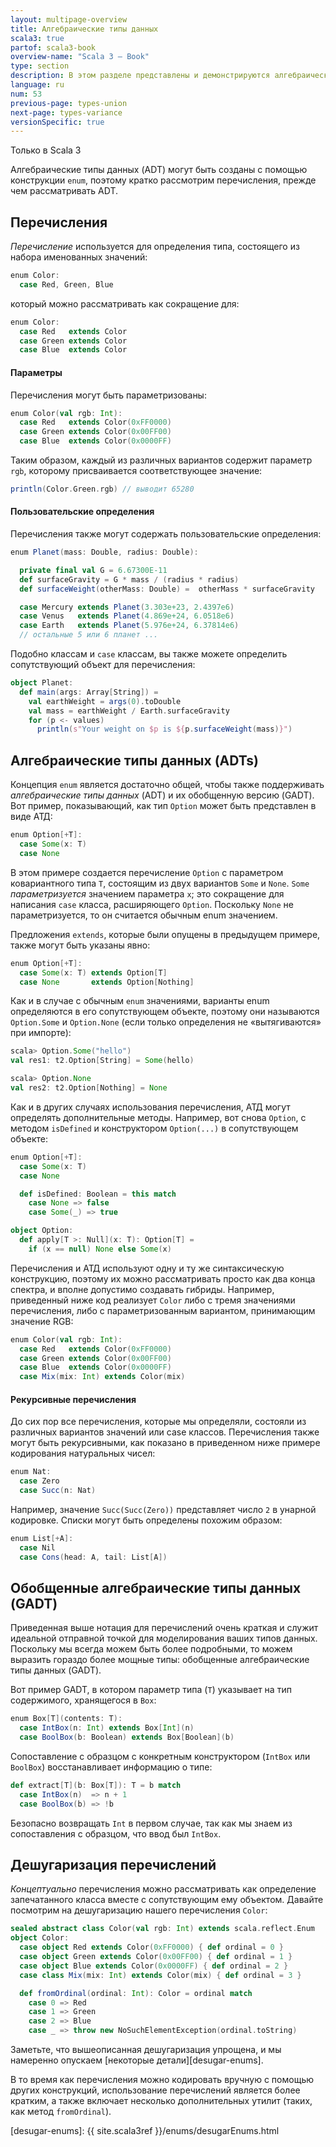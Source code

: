 ```yaml
---
layout: multipage-overview
title: Алгебраические типы данных
scala3: true
partof: scala3-book
overview-name: "Scala 3 — Book"
type: section
description: В этом разделе представлены и демонстрируются алгебраические типы данных (ADT) в Scala 3.
language: ru
num: 53
previous-page: types-union
next-page: types-variance
versionSpecific: true
---
```


<span class="tag tag-inline">Только в Scala 3</span>

Алгебраические типы данных (ADT) могут быть созданы с помощью конструкции `enum`,
поэтому кратко рассмотрим перечисления, прежде чем рассматривать ADT.

## Перечисления

_Перечисление_ используется для определения типа, состоящего из набора именованных значений:

```scala
enum Color:
  case Red, Green, Blue
```

который можно рассматривать как сокращение для:

```scala
enum Color:
  case Red   extends Color
  case Green extends Color
  case Blue  extends Color
```

#### Параметры

Перечисления могут быть параметризованы:

```scala
enum Color(val rgb: Int):
  case Red   extends Color(0xFF0000)
  case Green extends Color(0x00FF00)
  case Blue  extends Color(0x0000FF)
```

Таким образом, каждый из различных вариантов содержит параметр `rgb`,
которому присваивается соответствующее значение:

```scala
println(Color.Green.rgb) // выводит 65280
```

#### Пользовательские определения

Перечисления также могут содержать пользовательские определения:

```scala
enum Planet(mass: Double, radius: Double):

  private final val G = 6.67300E-11
  def surfaceGravity = G * mass / (radius * radius)
  def surfaceWeight(otherMass: Double) =  otherMass * surfaceGravity

  case Mercury extends Planet(3.303e+23, 2.4397e6)
  case Venus   extends Planet(4.869e+24, 6.0518e6)
  case Earth   extends Planet(5.976e+24, 6.37814e6)
  // остальные 5 или 6 планет ...
```

Подобно классам и `case` классам, вы также можете определить сопутствующий объект для перечисления:

```scala
object Planet:
  def main(args: Array[String]) =
    val earthWeight = args(0).toDouble
    val mass = earthWeight / Earth.surfaceGravity
    for (p <- values)
      println(s"Your weight on $p is ${p.surfaceWeight(mass)}")
```

## Алгебраические типы данных (ADTs)

Концепция `enum` является достаточно общей,
чтобы также поддерживать _алгебраические типы данных_ (ADT) и их обобщенную версию (GADT).
Вот пример, показывающий, как тип `Option` может быть представлен в виде АТД:

```scala
enum Option[+T]:
  case Some(x: T)
  case None
```

В этом примере создается перечисление `Option` с параметром ковариантного типа `T`,
состоящим из двух вариантов `Some` и `None`.
`Some` _параметризуется_ значением параметра `x`;
это сокращение для написания `case` класса, расширяющего `Option`.
Поскольку `None` не параметризуется, то он считается обычным enum значением.

Предложения `extends`, которые были опущены в предыдущем примере, также могут быть указаны явно:

```scala
enum Option[+T]:
  case Some(x: T) extends Option[T]
  case None       extends Option[Nothing]
```

Как и в случае с обычным `enum` значениями, варианты enum определяются в его сопутствующем объекте,
поэтому они называются `Option.Some` и `Option.None` (если только определения не «вытягиваются» при импорте):

```scala
scala> Option.Some("hello")
val res1: t2.Option[String] = Some(hello)

scala> Option.None
val res2: t2.Option[Nothing] = None
```

Как и в других случаях использования перечисления, АТД могут определять дополнительные методы.
Например, вот снова `Option`, с методом `isDefined` и конструктором `Option(...)` в сопутствующем объекте:

```scala
enum Option[+T]:
  case Some(x: T)
  case None

  def isDefined: Boolean = this match
    case None => false
    case Some(_) => true

object Option:
  def apply[T >: Null](x: T): Option[T] =
    if (x == null) None else Some(x)
```

Перечисления и АТД используют одну и ту же синтаксическую конструкцию,
поэтому их можно рассматривать просто как два конца спектра, и вполне допустимо создавать гибриды.
Например, приведенный ниже код реализует `Color` либо с тремя значениями перечисления,
либо с параметризованным вариантом, принимающим значение RGB:

```scala
enum Color(val rgb: Int):
  case Red   extends Color(0xFF0000)
  case Green extends Color(0x00FF00)
  case Blue  extends Color(0x0000FF)
  case Mix(mix: Int) extends Color(mix)
```

#### Рекурсивные перечисления

До сих пор все перечисления, которые мы определяли, состояли из различных вариантов значений или case классов.
Перечисления также могут быть рекурсивными, как показано в приведенном ниже примере кодирования натуральных чисел:

```scala
enum Nat:
  case Zero
  case Succ(n: Nat)
```

Например, значение `Succ(Succ(Zero))` представляет число `2` в унарной кодировке.
Списки могут быть определены похожим образом:

```scala
enum List[+A]:
  case Nil
  case Cons(head: A, tail: List[A])
```

## Обобщенные алгебраические типы данных (GADT)

Приведенная выше нотация для перечислений очень краткая
и служит идеальной отправной точкой для моделирования ваших типов данных.
Поскольку мы всегда можем быть более подробными, то можем выразить гораздо более мощные типы:
обобщенные алгебраические типы данных (GADT).

Вот пример GADT, в котором параметр типа (`T`) указывает на тип содержимого, хранящегося в `Box`:

```scala
enum Box[T](contents: T):
  case IntBox(n: Int) extends Box[Int](n)
  case BoolBox(b: Boolean) extends Box[Boolean](b)
```

Сопоставление с образцом с конкретным конструктором (`IntBox` или `BoolBox`) восстанавливает информацию о типе:

```scala
def extract[T](b: Box[T]): T = b match
  case IntBox(n)  => n + 1
  case BoolBox(b) => !b
```

Безопасно возвращать `Int` в первом случае, так как мы знаем из сопоставления с образцом, что ввод был `IntBox`.

## Дешугаризация перечислений

_Концептуально_ перечисления можно рассматривать как определение запечатанного класса вместе с сопутствующим ему объектом.
Давайте посмотрим на дешугаризацию нашего перечисления `Color`:

```scala
sealed abstract class Color(val rgb: Int) extends scala.reflect.Enum
object Color:
  case object Red extends Color(0xFF0000) { def ordinal = 0 }
  case object Green extends Color(0x00FF00) { def ordinal = 1 }
  case object Blue extends Color(0x0000FF) { def ordinal = 2 }
  case class Mix(mix: Int) extends Color(mix) { def ordinal = 3 }

  def fromOrdinal(ordinal: Int): Color = ordinal match
    case 0 => Red
    case 1 => Green
    case 2 => Blue
    case _ => throw new NoSuchElementException(ordinal.toString)
```

Заметьте, что вышеописанная дешугаризация упрощена, и мы намеренно опускаем [некоторые детали][desugar-enums].

В то время как перечисления можно кодировать вручную с помощью других конструкций,
использование перечислений является более кратким,
а также включает несколько дополнительных утилит (таких, как метод `fromOrdinal`).

[desugar-enums]: {{ site.scala3ref }}/enums/desugarEnums.html
